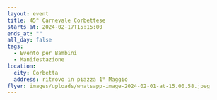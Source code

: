 ```yaml
---
layout: event
title: 45° Carnevale Corbettese
starts_at: 2024-02-17T15:15:00
ends_at: ""
all_day: false
tags:
  - Evento per Bambini
  - Manifestazione
location:
  city: Corbetta
  address: ritrovo in piazza 1° Maggio
flyer: images/uploads/whatsapp-image-2024-02-01-at-15.00.58.jpeg
---
```

